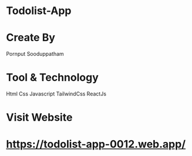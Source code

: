 # Todolist-App
# Create By
Pornput Sooduppatham
# Tool & Technology
Html Css Javascript TailwindCss ReactJs
# Visit Website
# https://todolist-app-0012.web.app/